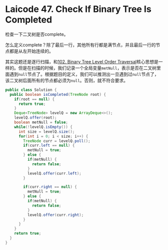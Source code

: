 # Laicode 47. Check If Binary Tree Is Completed

检查一下二叉树是否complete。

怎么定义complete？除了最后一行，其他所有行都是满节点，并且最后一行的节点都是从左开始连续的。

其实这题还是逐行扫描，和[102. Binary Tree Level Order Traversal](https://leetcode.com/problems/binary-tree-level-order-traversal/description/)核心思想是一样的。但是在扫描的时候，我们记录一个全局变量`metNull`，表示是否在二叉树里面遇到`null`节点了。根据题目的定义，我们可以推测出一旦遇到过`null`节点了，该二叉树后面所有的节点都必须为`null`。否则，就不符合要求。

```java
public class Solution {
  public boolean isCompleted(TreeNode root) {
    if(root == null) {
      return true;
    }
    Deque<TreeNode> levelQ = new ArrayDeque<>();
    levelQ.offer(root);
    boolean metNull = false;
    while(!levelQ.isEmpty()) {
      int size = levelQ.size();
      for(int i = 0; i < size; i++) {
        TreeNode curr = levelQ.poll();
        if(curr.left == null) {
          metNull = true;
        } else {
          if(metNull) {
            return false;
          }
          levelQ.offer(curr.left);
        }

        if(curr.right == null) {
          metNull = true;
        } else {
          if(metNull) {
            return false;
          }
          levelQ.offer(curr.right);
        }
      }
    }
    return true;
  }
}
```